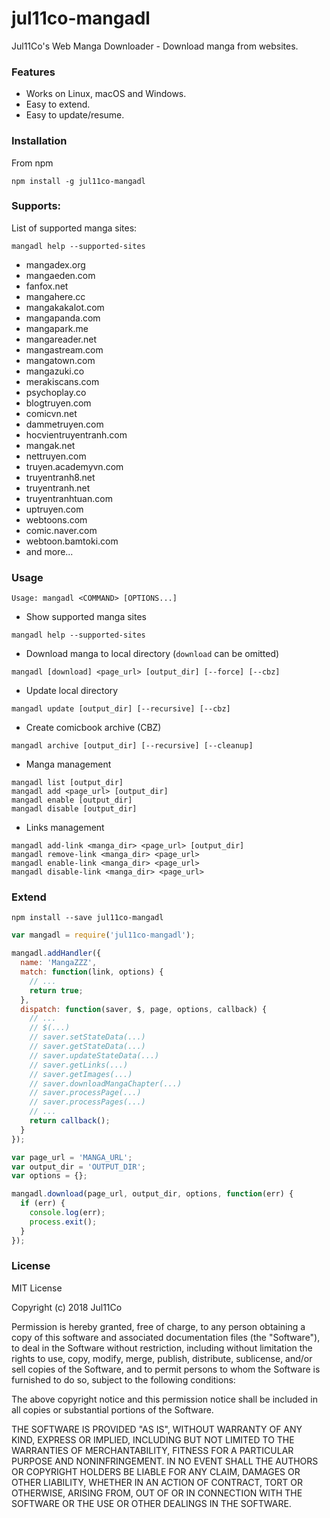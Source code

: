 # jul11co-mangadl
Jul11Co's Web Manga Downloader - Download manga from websites.

### Features

* Works on Linux, macOS and Windows. 
* Easy to extend.
* Easy to update/resume.

### Installation

From npm

```
npm install -g jul11co-mangadl
```

### Supports: 

List of supported manga sites:

```
mangadl help --supported-sites
```

- mangadex.org
- mangaeden.com
- fanfox.net
- mangahere.cc
- mangakakalot.com
- mangapanda.com
- mangapark.me
- mangareader.net
- mangastream.com
- mangatown.com
- mangazuki.co
- merakiscans.com
- psychoplay.co
- blogtruyen.com
- comicvn.net
- dammetruyen.com
- hocvientruyentranh.com
- mangak.net
- nettruyen.com
- truyen.academyvn.com
- truyentranh8.net
- truyentranh.net
- truyentranhtuan.com
- uptruyen.com
- webtoons.com
- comic.naver.com
- webtoon.bamtoki.com
- and more...

### Usage

```
Usage: mangadl <COMMAND> [OPTIONS...]
```

* Show supported manga sites

```
mangadl help --supported-sites
```

* Download manga to local directory (`download` can be omitted)

```
mangadl [download] <page_url> [output_dir] [--force] [--cbz]
```

* Update local directory

```
mangadl update [output_dir] [--recursive] [--cbz]
```

* Create comicbook archive (CBZ)

```
mangadl archive [output_dir] [--recursive] [--cleanup]
```

* Manga management

```
mangadl list [output_dir]
mangadl add <page_url> [output_dir]
mangadl enable [output_dir]
mangadl disable [output_dir]
```

* Links management

```
mangadl add-link <manga_dir> <page_url> [output_dir]
mangadl remove-link <manga_dir> <page_url>
mangadl enable-link <manga_dir> <page_url>
mangadl disable-link <manga_dir> <page_url>
```

### Extend

```
npm install --save jul11co-mangadl
```

```javascript
var mangadl = require('jul11co-mangadl');

mangadl.addHandler({
  name: 'MangaZZZ',
  match: function(link, options) {
    // ...
    return true;
  },
  dispatch: function(saver, $, page, options, callback) {
    // ...
    // $(...)
    // saver.setStateData(...)
    // saver.getStateData(...)
    // saver.updateStateData(...)
    // saver.getLinks(...)
    // saver.getImages(...)
    // saver.downloadMangaChapter(...)
    // saver.processPage(...)
    // saver.processPages(...)
    // ...
    return callback();
  }
});

var page_url = 'MANGA_URL';
var output_dir = 'OUTPUT_DIR';
var options = {};

mangadl.download(page_url, output_dir, options, function(err) {
  if (err) {
    console.log(err);
    process.exit();
  }
});
```

### License

MIT License

Copyright (c) 2018 Jul11Co

Permission is hereby granted, free of charge, to any person obtaining a copy of this software and associated documentation files (the "Software"), to deal in the Software without restriction, including without limitation the rights to use, copy, modify, merge, publish, distribute, sublicense, and/or sell copies of the Software, and to permit persons to whom the Software is furnished to do so, subject to the following conditions:

The above copyright notice and this permission notice shall be included in all copies or substantial portions of the Software.

THE SOFTWARE IS PROVIDED "AS IS", WITHOUT WARRANTY OF ANY KIND, EXPRESS OR IMPLIED, INCLUDING BUT NOT LIMITED TO THE WARRANTIES OF MERCHANTABILITY, FITNESS FOR A PARTICULAR PURPOSE AND NONINFRINGEMENT. IN NO EVENT SHALL THE AUTHORS OR COPYRIGHT HOLDERS BE LIABLE FOR ANY CLAIM, DAMAGES OR OTHER LIABILITY, WHETHER IN AN ACTION OF CONTRACT, TORT OR OTHERWISE, ARISING FROM, OUT OF OR IN CONNECTION WITH THE SOFTWARE OR THE USE OR OTHER DEALINGS IN THE SOFTWARE.
